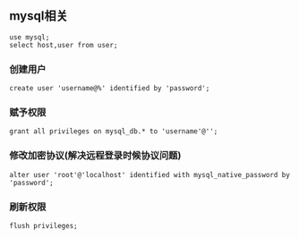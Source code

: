 ## mysql相关
```
use mysql;
select host,user from user;
```
### 创建用户
```
create user 'username@%' identified by 'password';
```
### 赋予权限
```
grant all privileges on mysql_db.* to 'username'@'';
```
### 修改加密协议(解决远程登录时候协议问题)
```
alter user 'root'@'localhost' identified with mysql_native_password by 'password';
```
### 刷新权限
```
flush privileges;
```

